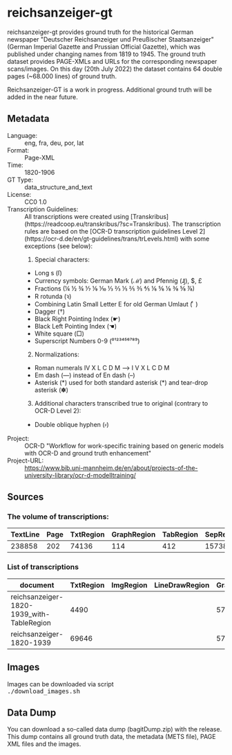 <div>
   <h1 id="title">reichsanzeiger-gt</h1>
   <p id="paragraph">reichsanzeiger-gt provides ground truth for the historical German newspaper "Deutscher Reichsanzeiger und Preußischer Staatsanzeiger" (German Imperial Gazette and Prussian Official Gazette), which was published under changing names from 1819 to 1945. The ground truth dataset provides PAGE-XMLs and URLs for the corresponding newspaper scans/images. On this day (20th July 2022) the dataset contains 64 double pages (~68.000 lines) of ground truth.

Reichsanzeiger-GT is a work in progress. Additional ground truth will be added in the near future.</p>
   <h2>Metadata</h2>
   <dl class="grid">
      <dt id="Language">Language:</dt>
      <dd>eng, fra, deu, por, lat</dd>
      <dt id="Format">Format:</dt>
      <dd>Page-XML</dd>
      <dt id="Time">Time:</dt>
      <dd>1820-1906</dd>
      <dt id="GTT">GT Type:</dt>
      <dd>data_structure_and_text</dd>
      <dt id="License">License:</dt>
      <dd>CC0 1.0</dd>
      <dt id="Guidelines">Transcription Guidelines:</dt>
      <dd>All transcriptions were created using [Transkribus](https://readcoop.eu/transkribus/?sc=Transkribus). The  transcription rules are based on the [OCR-D transcription guidelines Level 2](https://ocr-d.de/en/gt-guidelines/trans/trLevels.html)  with some exceptions (see below):

 1) Special characters:

- Long s (ſ)
- Currency symbols: German Mark (ℳ) and Pfennig (₰), $, £
- Fractions (¼ ½ ¾ ⅐ ⅑ ⅒ ⅓ ⅔ ⅕ ⅖ ⅗ ⅘ ⅙ ⅚ ⅛ ⅜ ⅝ ⅞)
- R rotunda (ꝛ)
- Combining Latin Small Letter E for old German Umlaut ( ͤ )
- Dagger (†)
- Black Right Pointing Index (☛)
- Black Left Pointing Index (☚)
- White square (□)
- Superscript Numbers 0-9 (⁰¹²³⁴⁵⁶⁷⁸⁹)


 2) Normalizations:

- Roman numerals ⅠⅤ Ⅹ Ⅼ Ⅽ Ⅾ Ⅿ --&gt; I V X L C D M  
- Em dash (—) instead of En dash (–)
- Asterisk (\*) used for both standard asterisk (\*) and tear-drop asterisk (✽)


 3) Additional characters transcribed true to original (contrary to OCR-D Level 2):

- Double oblique hyphen (⸗)</dd>
      <dt id="Project">Project:</dt>
      <dd>OCR-D "Workflow for work-specific training based on generic models with OCR-D   and ground truth enhancement"</dd>
      <dt id="Project-URL">Project-URL:</dt>
      <dd>https://www.bib.uni-mannheim.de/en/about/projects-of-the-university-library/ocr-d-modelltraining/</dd>
   </dl>
   <h2>Sources</h2>
   <h3>The volume of transcriptions:</h3>
   <table id="table_id">
      <thead>
         <tr>
            <th>TextLine</th>
            <th>Page</th>
            <th>TxtRegion</th>
            <th>GraphRegion</th>
            <th>TabRegion</th>
            <th>SepRegion</th>
            <th>AdRegion</th>
            <th>NoiseRegion</th>
         </tr>
      </thead>
      <tbody>
         <tr>
            <td>238858</td>
            <td>202</td>
            <td>74136</td>
            <td>114</td>
            <td>412</td>
            <td>15738</td>
            <td>4</td>
            <td>2</td>
         </tr>
      </tbody>
   </table>
   <div id="transcriptions">
      <h3>List of transcriptions</h3>
      <div>
         <table id="table_id" class="display">
            <thead>
               <tr>
                  <th>document</th>
                  <th>TxtRegion</th>
                  <th>ImgRegion</th>
                  <th>LineDrawRegion</th>
                  <th>GraphRegion</th>
                  <th>TabRegion</th>
                  <th>ChartRegion</th>
                  <th>SepRegion</th>
                  <th>MathRegion</th>
                  <th>ChemRegion</th>
                  <th>MusicRegion</th>
                  <th>AdRegion</th>
                  <th>NoiseRegion</th>
                  <th>UnkownRegion</th>
                  <th>CustomRegion</th>
                  <th>TextLine</th>
                  <th>Page</th>
               </tr>
            </thead>
            <tbody>
               <tr>
                  <td>reichsanzeiger-1820-1939_with-TableRegion</td>
                  <td>4490</td>
                  <td/>
                  <td/>
                  <td>57</td>
                  <td>412</td>
                  <td/>
                  <td>7869</td>
                  <td/>
                  <td/>
                  <td/>
                  <td>2</td>
                  <td>1</td>
                  <td/>
                  <td/>
                  <td>119429</td>
                  <td>101</td>
               </tr>
               <tr>
                  <td>reichsanzeiger-1820-1939</td>
                  <td>69646</td>
                  <td/>
                  <td/>
                  <td>57</td>
                  <td/>
                  <td/>
                  <td>7869</td>
                  <td/>
                  <td/>
                  <td/>
                  <td>2</td>
                  <td>1</td>
                  <td/>
                  <td/>
                  <td>119429</td>
                  <td>101</td>
               </tr>
            </tbody>
         </table>
      </div>
   </div>
   <div id="extent">
      <h2>Images</h2>
      <p>Images can be downloaded via script<br/>
         <tt>./download_images.sh</tt>
      </p>
      <h2>Data Dump</h2>
      <p>You can download a so-called data dump (bagitDump.zip) with the release.<br/> 
      This dump contains all ground truth data, the metadata (METS file), PAGE XML files and the images.</p>
   </div>
</div>
